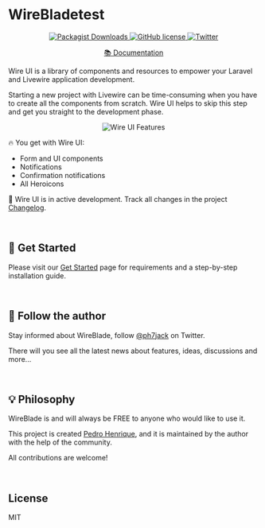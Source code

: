 # WireBladetest

<p align="center">
    <a href="https://github.com/PH7-Jack/wireblade/">
    <img src="https://img.shields.io/packagist/dt/ph7jack/wireblade" alt="Packagist Downloads" data-canonical-src="https://img.shields.io/packagist/dt/ph7jack/wireblade" style="max-width:100%;" />
    </a>
    <a href="https://github.com/PH7-Jack/wireblade/blob/master/LICENSE">
    <img src="https://img.shields.io/github/license/PH7-Jack/wireblade" alt="GitHub license" data-canonical-src="https://img.shields.io/github/license/PH7-Jack/wireblade" style="max-width:100%;" />
    </a>
    <a href="https://twitter.com/ph7jack"><img alt="Twitter" src="https://img.shields.io/twitter/url?url=https%3A%2F%2Fgithub.com%2FPH7-Jack%2Fwireblade"></a>
    </a>
</p>
<p align="center">
    <a href="https://livewire-wireblade.com" target="_blank">📚 Documentation</a>
</p>

Wire UI is a library of components and resources to empower your Laravel and Livewire application development.

Starting a new project with Livewire can be time-consuming when you have to create all the components from scratch. Wire UI helps to skip this step and get you straight to the development phase.

<div align="center">
    <p>
        <img  src="images/features.png" alt="Wire UI Features"/>
    </p>
</div>

🔥 You get with Wire UI:

- Form and UI components
- Notifications
- Confirmation notifications
- All Heroicons

🌱 Wire UI is in active development. Track all changes in the project [Changelog].

<br/>

<h2> 🚀 Get Started</h2>

Please visit our [Get Started] page for requirements and a step-by-step installation guide.

<br/>

<h2>📣 Follow the author</h2>

Stay informed about WireBlade, follow [@ph7jack] on Twitter.

There will you see all the latest news about features, ideas, discussions and more...

<br/>

<h2> 💡 Philosophy</h2>

WireBlade is and will always be FREE to anyone who would like to use it.

This project is created [Pedro Henrique], and it is maintained by the author with the help of the community.

All contributions are welcome!

<br/>

## License

MIT

[TALL stack]: https://tallstack.dev
[Changelog]: https://livewire-wireblade.com/docs/changelog
[Get Started]: https://livewire-wireblade.com/docs/get-started
[Documentation]: https://livewire-wireblade.com
[@ph7jack]: https://twitter.com/ph7jack
[Pedro Henrique]: https://github.com/PH7-Jack
